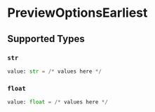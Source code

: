 # PreviewOptionsEarliest


## Supported Types

### `str`

```python
value: str = /* values here */
```

### `float`

```python
value: float = /* values here */
```

